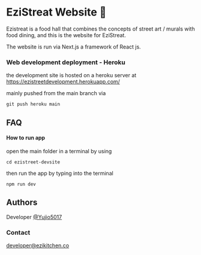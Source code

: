 # EziStreat Website 🥙

Ezistreat is a food hall that combines the concepts of street art / murals with food dining, and this is the website for EziStreat. 

The website is run via Next.js a framework of React js.

### Web development deployment - Heroku
the development site is hosted on a heroku server at https://ezistreetdevelopment.herokuapp.com/

mainly pushed from the main branch via
```
git push heroku main
```
## FAQ 

#### How to run app

open the main folder in a terminal by using 

```
cd ezistreet-devsite
```
then run the app by typing into the terminal
```
npm run dev
```



## Authors
Developer [@Yujio5017](https://github.com/Yujio5017)

### Contact
developer@ezikitchen.co

